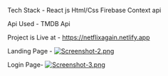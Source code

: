Tech Stack - React js
             Html/Css
             Firebase
             Context api
             
Api Used -   TMDB Api


Project is Live at - https://netflixagain.netlify.app




Landing Page -
[![Screenshot-2.png](https://i.postimg.cc/FFgYpgHf/Screenshot-2.png)](https://postimg.cc/yWx6YR9B)


Login Page-
[![Screenshot-3.png](https://i.postimg.cc/9FDj0CKW/Screenshot-3.png)](https://postimg.cc/MvJLr2z4)
